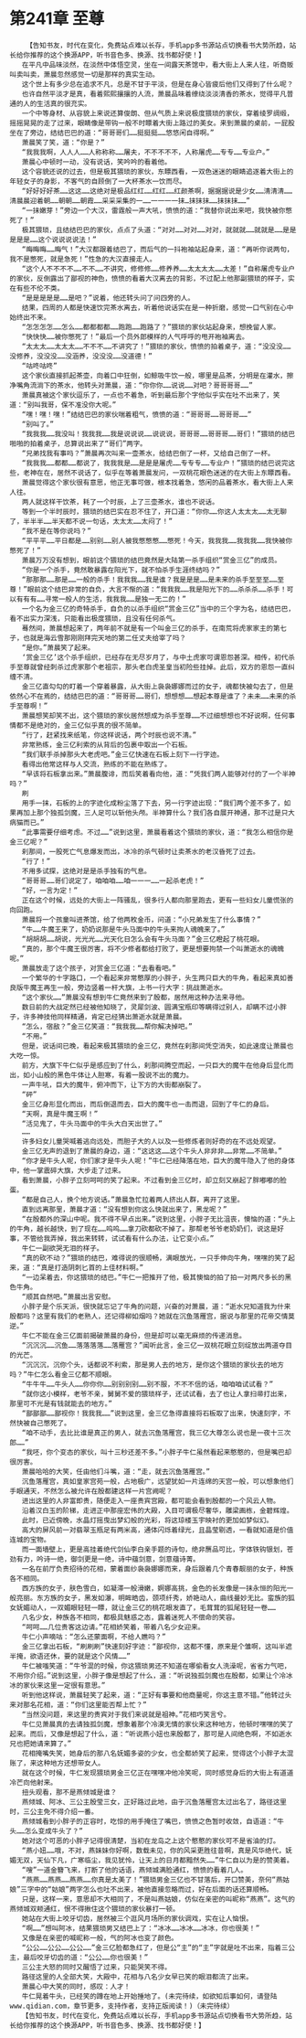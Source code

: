 # 第241章 至尊
        【告知书友，时代在变化，免费站点难以长存，手机app多书源站点切换看书大势所趋，站长给你推荐的这个换源APP，听书音色多、换源、找书都好使！】
       在平凡中品味淡然，在淡然中体悟空灵，坐在一间露天茶馆中，看大街上人来人往，听商贩叫卖叫卖，萧晨忽然感觉一切是那样的真实生动。
       这个世上有多少总在追求不凡，总是不甘于平淡，但是在身心皆疲后他们又得到了什么呢？
       也许自然平淡才是真，看着熙熙攘攘的人流，萧晨品味着缭绕淡淡清香的茶水，觉得平凡普通的人的生活真的很充实。
       一个中等身材、从容貌上来说还算俊朗、但从气质上来说极度猥琐的家伙，穿着绫罗绸缎，摇摇晃晃的走了过来，眼睛像是带钩一般不时瞟着大街上路过的美女。来到萧晨的桌前，一屁股坐在了旁边，结结巴巴的道：“哥哥哥们……挺挺挺……悠悠闲自得啊。”
       萧晨笑了笑，道：“你是？”
       “我我我啊，人人人……人称称称……屠夫，不不不不不，人称屠虎……专专……专业户。”
       萧晨心中顿时一动，没有说话，笑吟吟的看着他。
       这个容貌还说的过去，但是极其猥琐的家伙，东瞟西看，一双色迷迷的眼睛追逐着大街上的年轻女子的身影，不客气的自顾倒了一大杯茶水一饮而尽。
       “好好好好茶……这这……这绝对是极品红红……红红……红颜茶啊，据据据说是少女……清清清……清晨晨迎着朝……朝朝……朝霞……采采采集的一……一一一一抹…抹抹抹……抹抹抹……”
       “一抹嫩芽！”旁边一个大汉，雷霆般一声大吼，愤愤的道：“我替你说出来吧，我快被你憋死了！”
       极其猥琐，且结结巴巴的家伙，点点了头道：“对对……对对……对对，就就就……就就是……是是是是是……这个说说说说法！”
       “晦晦晦……晦气！”大汉都跟着结巴了，而后气的一抖袍袖站起身来，道：“再听你说两句，我不是憋死，就是急死！”性急的大汉直接走人。
       “这个人不不不不……不不……不讲究，修修修……修养养……太太太太……太差！”自称屠虎专业户的家伙，反倒露出了鄙视的神色，愤愤的看着大汉离去的背影，不过配上他那副猥琐的样子，实在有些不伦不类。
       “是是是是是……是吧？”说着，他还转头问了问四旁的人。
       结果，四周的人都是快速饮完茶水离去，听着他说话实在是一种折磨，感觉一口气别在心中始终出不来。
       “怎怎怎怎……怎么……都都都都……跑跑……跑路了？”猥琐的家伙站起身来，想挽留人家。
       “快快快……被你憋死了！”最后一个员外郎模样的人气呼呼的甩开袍袖离去。
       “太太太……太太太……不不不……不讲究了！”猥琐的家伙，愤愤的拍着桌子，道：“没没没……没修养，没没没……没涵养，没没没……没道德！”
       “咕咚咕咚”
       这个家伙直接抓起茶壶，向着口中狂倒，如鲸吸牛饮一般，哪里是品茶，分明是在灌水，擦净嘴角流淌下的茶水，他转头对萧晨，道：“你你你……说说……对吧？哥哥哥哥……”
       萧晨真被这个家伙逗乐了，一点也不着急，听到最后那个字他似乎实在吐不出来了，笑道：“别叫我哥，保不准没你大呢。”
       “嘿！嘿！嘿！”结结巴巴的家伙喘着粗气，愤愤的道：“哥哥哥……哥哥哥……”
       “别叫了。”
       “我我我……我没叫！我我我……我是说说说……说说说，哥哥哥……哥哥哥……哥们！”猥琐的结巴啪啪的拍着桌子，总算说出来了“哥们”两字。
       “兄弟找我有事吗？”萧晨再次叫来一壶茶水，给结巴倒了一杯，又给自己倒了一杯。
       “我我我……都都……都说了，我我我是……是是是屠虎……专专专……专业户！”猥琐的结巴说完这些，老神在在，居然不说话了，似乎在等着萧晨发问，一双桃花眼色迷迷的在大街上东瞟西看。
       萧晨觉得这个家伙很有意思，他正无事可做，根本找着急，悠闲的品着茶水，看大街上人来人往。
       两人就这样干饮茶，耗了一个时辰，上了三壶茶水，谁也不说话。
       等到一个半时辰时，猥琐的结巴实在忍不住了，开口道：“你你……你这人太太太……太无聊了，半半半……半天都不说一句话，太太太……太闷了！”
       “我不是在等你说吗？”
       “平平平……平日都是……别别……别人被我憋憋憋……憋死！今天，我我我……我我我……我快被你憋死了！”
       萧晨万万没有想到，眼前这个猥琐的结巴竟然是大陆第一杀手组织“赏金三亿”的成员。
       “你是一个杀手，竟然敢暴露在阳光下，就不怕杀手生涯终结吗？”
       “那那那……那是……一般的杀手！我我我……我是谁？我是是是……是未来的杀手至至至……至尊！”眼前这个结巴非常的自负，大言不惭的道：“我我我……我是阳光下的……杀杀杀……杀手！可以有有有……寻常一般人的生活，我我我……是独一无二的！”
       一个名为金三亿的奇特杀手，自负的以杀手组织“赏金三亿”当中的三个字为名，结结巴巴，看不出实力深浅，只能看出极度猥琐，且没有任何杀气。
       蓦然间，萧晨想起来了，两年前不就是有一个叫金三亿的杀手，在南荒将虎家家主的第七子，也就是海云雪那刚刚拜完天地的第二任丈夫给宰了吗？
       “是你。”萧晨笑了起来。
       ‘赏金三亿’这个杀手组织，已经存在无尽岁月了，与中土虎家可谓恩怨甚深。相传，初代杀手至尊就曾经刺杀过虎家那个老祖宗，那头老白虎圣皇当初险些挂掉。此后，双方的恩怨一直纠缠不清。
       金三亿直勾勾的盯着一个穿着暴露，从大街上袅袅娜娜而过的女子，魂都快被勾去了，但是依然心不在焉的，结结巴巴的道：“哥哥哥……哥们，想想想……想起本尊是谁了？未未……未来的杀手至尊啊！”
       萧晨想笑却笑不出，这个猥琐的家伙居然想成为杀手至尊……不过细想想也不好说啊，任何事情都不是绝对的，金三亿似乎真的很不简单。
       “行了，赶紧找来纸笔，你这样说话，两个时辰也说不清。”
       非常熟练，金三亿利索的从背后的包裹中取出一个石板。
       “我们联手杀掉那头大老虎吧。”金三亿快速在石板上刻下一行字迹。
       看得出他常这样与人交流，熟练的不能在熟练了。
       “早该将石板拿出来。”萧晨腹诽，而后笑着看向他，道：“凭我们两人能够对付的了一个半神吗？”
       刷
       用手一抹，石板的上的字迹化成粉尘落了下去，另一行字迹出现：“我们两个差不多了，如果再加上那个独孤剑魔，三人足可以斩他头颅。半神算什么？我们各自展开神通，那不过是只大病猫而已。”
       “此事需要仔细考虑。不过……”说到这里，萧晨看着这个猥琐的家伙，道：“我怎么相信你是金三亿呢？”
       刹那间，一股死亡气息爆发而出，冰冷的杀气顿时让卖茶水的老汉昏死了过去。
       “行了！”
       不用多试探，这绝对是是杀手独有的气息。
       “哥哥哥……哥们说定了，咱咱咱……咱一一一……一起杀老虎！”
       “好，一言为定！”
       正在这个时候，远处的大街上一阵骚乱，很多行人都向那里跑去，更有一些妇女儿童慌张的向回跑。
       萧晨将一个孩童叫进茶馆，给了他两枚金币，问道：“小兄弟发生了什么事情？”
       “牛……牛魔王来了，奶奶说那是牛头马面中的牛头来拘人魂魄来了。”
       “胡胡胡……胡说，光光光……光天化日怎么会有牛头马面？”金三亿瞪起了桃花眼。
       “真的，那个牛魔王很厉害，将不少修者都给打败了，更是想要拘禁一个叫萧逝水的魂魄呢。”
       萧晨放走了这个孩子，对赏金三亿道：“去看看吧。”
       一个繁华的十字路口，一个看起来非常憨厚的小胖子，头生两只巨大的牛角，看起来真如善良版牛魔王再生一般，旁边竖着一杆大旗，上书一行大字：挑战萧逝水。
       “这个家伙……”萧晨没有想到牛仁竟然来到了殷都，居然用这种办法来寻他。
       数日前的大战定然已经被他知晓了，灵犀剑波、圆满宝瓶印等瞒得过别人，却瞒不过小胖子，许多神技他同样精通，肯定已经猜出萧逝水就是萧晨。
       “怎么，宿敌？”金三亿笑道：“我我我……帮你解决掉吧。”
       “不用。”
       但是，说话间已晚，看起来极其猥琐的金三亿，竟然在刹那间凭空消失，如此速度让萧晨也大吃一惊。
       前方，大旗下牛仁似乎是感应到了什么，刹那间腾空而起，一只巨大的魔牛在他身后显化而出，如小山般的黑色牛体让人胆寒，有着一股说不出的魔力。
       一声牛吼，巨大的魔牛，俯冲而下，让下方的大街都崩裂了。
       “砰”
       金三亿身形显化而出，而后倒退而去，巨大的魔牛也一击而退，回到了牛仁的身后。
       “天啊，真是牛魔王啊！”
       “活见鬼了，牛头马面中的牛头大白天出世了。”
       ……
       许多妇女儿童哭喊着逃向远处，而胆子大的人以及一些修炼者则好奇的在不远处观望。
       金三亿无声的退到了萧晨的身边，道：“这这这……这个牛头人非非非……非常……不简单。”
       “你才是牛头人呢，你们家才是牛头人呢！”牛仁已经降落在地，巨大的魔牛隐入了他的身体中，他一掌震碎大旗，大步走了过来。
       看到萧晨，小胖子立刻呵呵的笑了起来。不过看到金三亿时，却立刻又崩起了胖嘟嘟的脸蛋。
       “都是自己人，换个地方说话。”萧晨急忙拉着两人挤出人群，离开了这里。
       直到远离那里，萧晨才道：“没有想到你这么快就出来了，黑龙呢？”
       “在殷都外的深山中呢。我不得不早点出来。”说到这里，小胖子无比沮丧，懊恼的道：“头上的牛角，越长越快，到了现在……呜呜……拿刀砍都砍不掉了。那帮老爷爷老奶奶们，说这是好事，不管给我弄掉，我出来转转，试试看有什么办法，让它变小点。”
       牛仁一副欲哭无泪的样子。
       “真的砍不动？”猥琐的结巴，难得说的很顺畅，满眼放光，一只手伸向牛角，嘿嘿的笑了起来，道：“真是打造阴刺匕首的上佳材料啊。”
       “一边呆着去，你这猥琐的结巴。”牛仁一把推开了他，极其懊恼的拍了拍一对两尺多长的黑色牛角。
       “顺其自然吧。”萧晨出言安慰。
       小胖子是个乐天派，很快就忘记了牛角的问题，兴奋的对萧晨，道：“逝水兄知道我为什来殷都吗？这里有我们的老熟人，还记得柳如烟吗？她就在沉鱼落雁宫，据说与那里的花帝交情莫逆。”
       牛仁不能在金三亿面前揭破萧晨的身份，但是却可以毫无麻烦的传递消息。
       “沉沉沉……沉鱼……落落落落……落雁宫？”闻听此言，金三亿一双桃花眼立刻绽放出两道夺目的光芒。
       “沉沉沉，沉你个头，话都说不利索，那是男人去的地方，是你这个猥琐的家伙去的地方吗？”牛仁怎么看金三亿都不顺眼。
       “牛牛牛……牛头人……你你你……别别别别……别不服，不不不信的话，咱咱咱试试看？”
       “就你这小模样，老爷不亲，舅舅不爱的猥琐样子，还试试看，去了也让人拿扫帚打出来，那里可不光是有钱就能去的地方。”
       “鄙鄙鄙……鄙视你！我我我……”说到这里，金三亿急得直接将石板取了出来，快速刻字，不然快被自己憋死了。
       “咱不动手，去比比谁是真正的男人，就去沉鱼落雁宫，我三亿大尊怎么说也是一夜十三次郎……”
       “我呸，你个变态的家伙，叫十三秒还差不多。”小胖子牛仁虽然看起来憨憨的，但是嘴巴却很厉害。
       萧晨哈哈的大笑，任由他们斗嘴，道：“走，就去沉鱼落雁宫。”
       沉鱼落雁宫，真如皇家宫苑一般，占地极广，远望犹如一片连绵的天宫一般，可以想象他们手眼通天，不然怎么被允许在殷都建这样一片宫阙呢？
       进出这里的人非富即贵，随便走入一座贵宾宫殿，都可能会看到殷都的一个风云人物。
       沿着汉白玉的阶梯，走进正中那座宏伟的大殿，入目可谓极尽奢华，雕梁画栋，金碧辉煌。
       此时，已近傍晚，水晶灯摇曳出梦幻般的光彩，将这琼楼玉宇映衬的更加如梦似幻。
       高大的屏风前一对翡翠玉瓶足有两米高，通体闪烁着绿光，且晶莹剔透，一看就知道是价值连城的宝物。
       而一面墙壁上，更是高挂着绝代剑仙李白亲手题的诗句，绝非赝品可比，字体铁钩银划，苍劲有力，吟诗一绝，御剑更是一绝，诗中蕴剑意，剑意蕴诗菁。
       一名在前厅负责招待的花相，蒙着面纱袅袅娜娜而来，身后跟着几个青春靓丽的女子，种族各不相同。
       西方族的女子，肤色雪白，如凝滞一般滑嫩，婀娜高挑，金色的长发像是一抹永恒的阳光一般亮丽。东方族的女子，黑发如瀑，明眸皓齿，颈项纤秀，娇艳动人，曲线曼妙无比。蛮族的狐女妩媚动人，一双媚眼轻轻一瞟，就让金三亿的桃花眼发直了，毛茸茸的狐尾轻轻一卷……
       八名少女，种族各不相同，都极具魅惑之态，露着迷死人不偿命的笑容。
       “呵呵……几位贵客这边请。”花相娇笑着，带着八名少女迎来。
       牛仁小声嘀咕：“怎么还蒙面啊，不给人瞧吗？”
       金三亿拿出石板，“刷刷刷”快速刻好字迹：“鄙视你，这都不懂，原来是个雏啊，这叫半遮半掩，欲语还休，要的就是这个风情……”
       牛仁被嗤笑道：“牛爷混的时候，你这猥琐男还不知道在哪偷看女人洗澡呢，省省力气吧，不用你介绍。”说到这里，小胖子像是想起了什么，道：“听说独孤剑魔也在殷都，如果让个冷冰冰的家伙来这里一定很有意思。”
       听到他这样说，萧晨轻笑了起来，道：“正好有事要和他商量呢，你这主意不错。”他转过头来对那名花相，道：“你们这里能否帮上忙？”
       “当然没问题，来这里的贵宾对于我们来说就是祖神。”花相巧笑言兮。
       牛仁见萧晨真的去请独孤剑魔，想象着那个冷漠无情的家伙来这种地方，他顿时嘿嘿的笑了起来。而后，又像是想起了什么，道：“听说燕小妞也来殷都了，那可是人间绝色啊，不如逝水兄也把她请来算了。”
       花相掩嘴失笑，她身后的那八名妩媚多姿的少女，也全都娇笑了起来，觉得这个小胖子太混账了，来这种地方还想带女人。
       就在这个时候，牛仁发现猥琐男金三亿正在嘿嘿冲他冷笑呢，同时感觉身后的大街上有道道冷芒向他射来。
       扭头观看，那不是燕倾城是谁？
       燕倾城、阿冰、三公主殷莹三女，正好路过此地，由于沉鱼落雁宫太过出名了，路径这里时，三公主免不得介绍一番。
       燕倾城看到小胖子的正容时，吃惊的用手掩住了嘴巴，愤愤之色暂时收敛，自语道：“牛头……怎么变成牛头了？”
       她对这个可恶的小胖子记得很清楚，当初在龙岛之上这个憨憨的家伙可不是省油的灯。
       “燕小妞……哦，不对，燕妹妹你好啊，数载未见，你的风采更胜往昔啊，真是风华绝代，妩媚无双，天仙下凡，广寒临尘，我见犹怜，让天上的日月都黯然失……”牛仁自以为是的赞美着。
       “嗖”一道金簪飞来，打断了他的话语，燕倾城满脸通红，愤愤的看着几人。
       “燕燕……燕燕……燕燕……你真是太美了！”猥琐男金三亿也不甘落后，开口赞美，奈何“燕姑娘”三字中的“姑娘”两字怎么也吐不出来，被他直接忽略而过，好在后面的话还算顺畅。
       只是，这样一来，意思却不大相同了，不是叫燕姑娘，仿似在亲密的叫昵称“燕燕”。这气的燕倾城双颊通红，恨不得揪住这个猥琐的家伙暴打一顿。
       她站在大街上咬牙切齿，居然被三个逛风月场所的家伙调戏，实在让人恼恨。
       “啊……”想叫阿冰，结果猥琐男又结巴上了：“冰冰……冰冰……冰冰，你也很美！”
       又像是在亲密的喊昵称一般，气的阿冰也变了颜色。
       “公公……公公……公公……”金三亿脸都急红了，但是公“主”的“主”字就是吐不出来，指着三公主，最后咬牙切齿的道：“公公……你也很美！”
       三公主大怒的同时又醒悟了过来，只能哭笑不得。
       路径这里的人全部大笑，大殿中，花相与八名少女早已笑的眼泪都流了出来。
       萧晨心中大笑的同时，感叹：人才！
       牛仁晃着牛头，已经笑的蹲在地上开始捶地了。(未完待续，如欲知后事如何，请登陆www.qidian.com，章节更多，支持作者，支持正版阅读！)（未完待续）
       【告知书友，时代在变化，免费站点难以长存，手机app多书源站点切换看书大势所趋，站长给你推荐的这个换源APP，听书音色多、换源、找书都好使！】